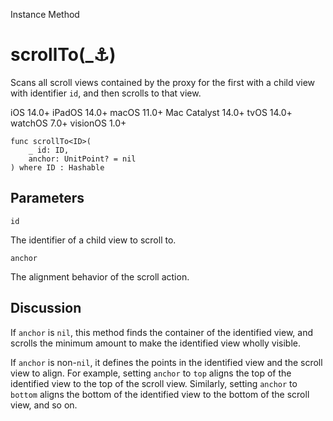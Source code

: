 Instance Method

# scrollTo(_:anchor:)

Scans all scroll views contained by the proxy for the first with a child view
with identifier `id`, and then scrolls to that view.

iOS 14.0+  iPadOS 14.0+  macOS 11.0+  Mac Catalyst 14.0+  tvOS 14.0+  watchOS
7.0+  visionOS 1.0+

    
    
    func scrollTo<ID>(
        _ id: ID,
        anchor: UnitPoint? = nil
    ) where ID : Hashable

##  Parameters

`id`

    

The identifier of a child view to scroll to.

`anchor`

    

The alignment behavior of the scroll action.

## Discussion

If `anchor` is `nil`, this method finds the container of the identified view,
and scrolls the minimum amount to make the identified view wholly visible.

If `anchor` is non-`nil`, it defines the points in the identified view and the
scroll view to align. For example, setting `anchor` to `top` aligns the top of
the identified view to the top of the scroll view. Similarly, setting `anchor`
to `bottom` aligns the bottom of the identified view to the bottom of the
scroll view, and so on.

